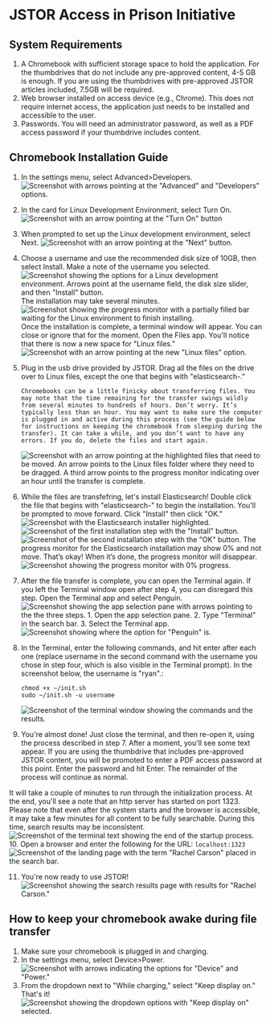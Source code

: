 # JSTOR Access in Prison Initiative

## System Requirements

1. A Chromebook with sufficient storage space to hold the application. For the thumbdrives that do not include any pre-approved content, 4-5 GB is enough. If you are using the thumbdrives with pre-approved JSTOR articles included, 7.5GB will be required.
1. Web browser installed on access device (e.g., Chrome).  This does not require internet access, the application just needs to be installed and accessible to the user.
1. Passwords. You will need an administrator password, as well as a PDF access password if your thumbdrive includes content.
## Chromebook Installation Guide

1. In the settings menu, select Advanced>Developers.
    ![Screenshot with arrows pointing at the "Advanced" and "Developers" options.](images/step1.png)
2. In the card for Linux Development Environment, select Turn On.
    ![Screenshot with an arrow pointing at the "Turn On" button](images/step2.png)
3. When prompted to set up the Linux development environment, select Next.
    ![Screenshot with an arrow pointing at the "Next" button.](images/step3.png)

4. Choose a username and use the recommended disk size of 10GB, then select Install. Make a note of the username you selected. 
    ![Screenshot showing the options for a Linux development environment. Arrows point at the username field, the disk size slider, and then "Install" button.](images/step4a.png)
    The installation may take several minutes.
    ![Screenshot showing the progress monitor with a partially filled bar waiting for the Linux environment to finish installing.](images/step4b.png)
     Once the installation is complete, a terminal window will appear. You can close or ignore that for the moment. Open the Files app. You'll notice that there is now a new space for "Linux files."
    ![Screenshot with an arrow pointing at the new "Linux files" option.](images/step4c.png)
5. Plug in the usb drive provided by JSTOR. Drag all the files on the drive over to Linux files, except the one that begins with "elasticsearch-." 
    ````
    Chromebooks can be a little finicky about transferring files. You may note that the time remaining for the transfer swings wildly from several minutes to hundreds of hours. Don’t worry. It’s typically less than an hour. You may want to make sure the computer is plugged in and active during this process (see the guide below for instructions on keeping the chromebook from sleeping during the transfer). It can take a while, and you don’t want to have any errors. If you do, delete the files and start again.
    ````
    ![Screenshot with an arrow pointing at the highlighted files that need to be moved. An arrow points to the Linux files folder where they need to be dragged. A third arrow points to the progress monitor indicating over an hour until the transfer is complete.](images/step5.png)
6. While the files are transfefring, let's install Elasticsearch! Double click the file that begins with "elasticsearch-" to begin the installation. You'll be prompted to move forward. Click "Install" then click "OK."
    ![Screenshot with the Elasticsearch installer highlighted.](images/step6a.png)
    ![Screenshot of the first installation step with the "Install" button.](images/step6b.png)
    ![Screenshot of the second installation step with the "OK" button.](images/step6c.png)
    The progress monitor for the Elasticsearch installation may show 0% and not move. That’s okay! When it’s done, the progress monitor will disappear.
    ![Screenshot showing the progress monitor with 0% progress.](images/step6d.png)
7. After the file transfer is complete, you can open the Terminal again. If you left the Terminal window open after step 4, you can disregard this step. Open the Terminal app and select Penguin. 
    ![Screenshot showing the app selection pane with arrows pointing to the the three steps. 1. Open the app selection pane. 2. Type "Terminal" in the search bar. 3. Select the Terminal app.](images/step7a.png)
    ![Screenshot showing where the option for "Penguin" is.](images/step7b.png)

8. In the Terminal, enter the following commands, and hit enter after each one (replace username in the second command with the username you chose in step four, which is also visible in the Terminal prompt). In the screenshot below, the username is "ryan".:
    ````
    chmod +x ~/init.sh
    sudo ~/init.sh -u username
    ````
    ![Screenshot of the terminal window showing the commands and the results.](images/step8.png)
9. You're almost done! Just close the terminal, and then re-open it, using the process described in step 7. After a moment, you'll see some text appear. If you are using the thumbdrive that includes pre-approved JSTOR content, you will be promoted to enter a PDF access password at this point. Enter the password and hit Enter. The remainder of the process will continue as normal.

It will take a couple of minutes to run through the initialization process. At the end, you'll see a note that an http server has started on port 1323. Please note that even after the system starts and the browser is accessible, it may take a few minutes for all content to be fully searchable. During this time, search results may be inconsistent.
    ![Screenshot of the terminal text showing the end of the startup process.](images/step9.png)
10. Open a browser and enter the following for the URL:
    ````
    localhost:1323
    ````
    ![Screenshot of the landing page with the term "Rachel Carson" placed in the search bar.](images/step10.png)

11. You're now ready to use JSTOR!
    ![Screenshot showing the search results page with results for "Rachel Carson."](images/step11.png)

## How to keep your chromebook awake during file transfer
1. Make sure your chromebook is plugged in and charging.
2. In the settings menu, select Device>Power.
    ![Screenshot with arrows indicating the options for "Device" and "Power."](images/sleepstep2.png)
3. From the dropdown next to "While charging," select "Keep display on." That's it!
    ![Screenshot showing the dropdown options with "Keep display on" selected.](images/sleepstep3.png)


